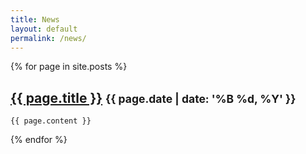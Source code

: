 ```yaml
---
title: News
layout: default
permalink: /news/
---
```


  {% for page in site.posts %}
  <div class="row">
    <h2>
      <a href="{{ page.url }}">{{ page.title }}</a>
      <small class="pull-right">{{ page.date | date: '%B %d, %Y' }}</small>
    </h2>

    {{ page.content }}
  </div>
  {% endfor %}
